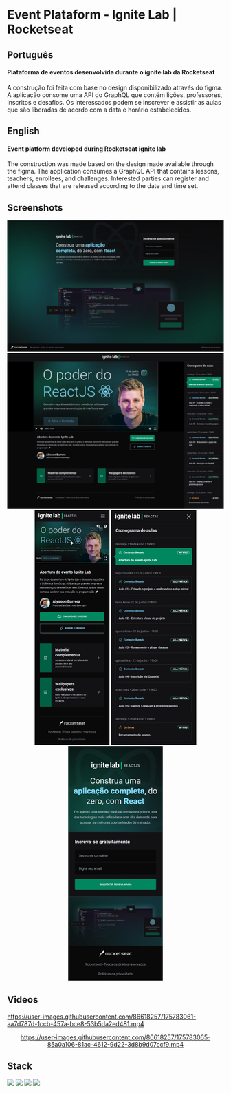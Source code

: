 # Event Plataform - Ignite Lab | Rocketseat

## Português

#### Plataforma de eventos desenvolvida durante o ignite lab da Rocketseat

A construção foi feita com base no design disponibilizado através do figma. A aplicação consome uma API do GraphQL que contém lições, professores, inscritos e desafios. Os interessados podem se inscrever e assistir as aulas que são liberadas de acordo com a data e horário estabelecidos.

## English

#### Event platform developed during Rocketseat ignite lab

The construction was made based on the design made available through the figma. The application consumes a GraphQL API that contains lessons, teachers, enrollees, and challenges. Interested parties can register and attend classes that are released according to the date and time set.

## Screenshots

<div align="center">
  <div>
    <img width="600px" src="./assets/print-1.jpeg" alt="Print da página de inscrição rodando na web na versão desktop"/>
    <img width="600px" src="./assets/print-2.jpeg" alt="Print da página de aula rodando na web na versão desktop"/>
  </div>
  <div>
    <img height="545px" src="./assets/print-mobile-1.jpeg" alt="Print da página de aula rodando na web na versão mobile"/>
    <img height="545px" src="./assets/print-mobile-2.jpeg" alt="Print do menu expandido da página de aula rodando na web na versão mobile"/>
    <img height="545px" src="./assets/print-mobile-3.jpeg" alt="Print da página de inscrição rodando na web na versão mobile"/>
  </div>
</div>

## Videos

https://user-images.githubusercontent.com/86618257/175783061-aa7d787d-1ccb-457a-bce8-53b5da2ed481.mp4

<div align="center">

https://user-images.githubusercontent.com/86618257/175783065-85a0a106-81ac-4612-9d22-3d8b9d07ccf9.mp4

</div>
  
## Stack

<img width="30px" src="https://cdn.jsdelivr.net/gh/devicons/devicon/icons/react/react-original.svg"/> <img width="30px" src="https://cdn.jsdelivr.net/gh/devicons/devicon/icons/redux/redux-original.svg"/> <img width="30px" src="https://cdn.jsdelivr.net/gh/devicons/devicon/icons/tailwindcss/tailwindcss-plain.svg" /> <img width="30px" src="https://cdn.jsdelivr.net/gh/devicons/devicon/icons/graphql/graphql-plain.svg" />
